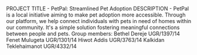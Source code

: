 PROJECT TITLE - PetPal: Streamlined Pet Adoption
DESCRIPTION - PetPal is a local initiative aiming to make pet adoption more accessible. Through our platform, we help connect individuals with pets in need of homes within our 
             community. It's a simple solution fostering meaningful connections between people and pets.
Group members:
  Bethel Dereje             UGR/1397/14
  Fenet Mulugeta            UGR/1301/14
  Hiwot Addis               UGR/3763/14
  Kalkidan Teklehaimanot    UGR/4332/14
